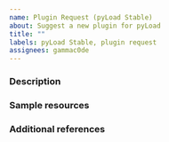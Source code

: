 ```yaml
---
name: Plugin Request (pyLoad Stable)
about: Suggest a new plugin for pyLoad
title: ""
labels: pyLoad Stable, plugin request
assignees: gammac0de
---
```


<!-- ANNOTATIONS LIKE THIS WILL NOT BE VISIBLE IN YOUR TICKET -->

### Description
<!-- A clear and concise description of what you're asking for. -->

<!-- WRITE HERE -->

### Sample resources
<!-- Any sample link that can be used to test the plugin. -->

<!-- WRITE HERE - OPTIONAL -->

### Additional references
<!-- Any other reference, related issues, pull requests or screenshots about this request. -->

<!-- WRITE HERE - OPTIONAL -->
